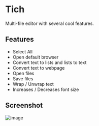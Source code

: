 # Tich

Multi-file editor with several cool features.

## Features
- Select All
- Open default browser
- Convert text to lists and lists to text
- Convert text to webpage
- Open files
- Save files
- Wrap / Unwrap text
- Increases / Decreases font size

## Screenshot
![image](https://github.com/user-attachments/assets/e71ccefd-1595-417b-8494-bd255feba84c)
